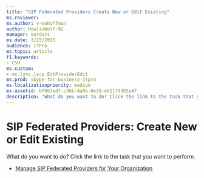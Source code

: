 ```yaml
---
title: "SIP Federated Providers Create New or Edit Existing"
ms.reviewer: 
ms.author: v-mahoffman
author: HowlinWolf-92
manager: serdars
ms.date: 3/23/2015
audience: ITPro
ms.topic: article
f1.keywords:
- CSH
ms.custom:
- ms.lync.lscp.ExtProviderEdit
ms.prod: skype-for-business-itpro
ms.localizationpriority: medium
ms.assetid: bf967ad7-c36b-4a8b-8e78-eb11f9365a47
description: "What do you want to do? Click the link to the task that you want to perform."
---
```


# SIP Federated Providers: Create New or Edit Existing

What do you want to do? Click the link to the task that you want to perform.

- [Manage SIP Federated Providers for Your Organization](/previous-versions/office/lync-server-2013/lync-server-2013-manage-sip-federated-providers-for-your-organization)